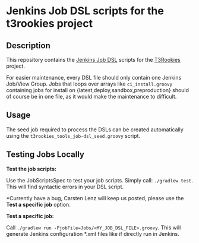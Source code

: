 Jenkins Job DSL scripts for the t3rookies project
=================================================


Description
-----------
This repository contains the [Jenkins Job DSL][1] scripts for the
[T3Rookies][2] project.

For easier maintenance, every DSL file should only contain one Jenkins Job/View Group.
Jobs that loops over arrays like `ci_install.groovy` containing jobs for install on {latest,deploy,sandbox,preproduction}
should of course be in one file, as it would make the maintenance to difficult.

Usage
-----
The seed job required to process the DSLs can be created automatically
using the `t3rookies_tools_job-dsl_seed.groovy` script.

Testing Jobs Locally
--------------------

**Test the job scripts:**

Use the JobScriptsSpec to test your job scripts. Simply call: `./gradlew test`.
This will find syntactic errors in your DSL script.

*Currently have a bug, Carsten Lenz will keep us posted, please use the **Test a specific job** option.

**Test a specific job:**

Call `./gradlew run -PjobFile=Jobs/<MY_JOB_DSL_FILE>.groovy`.
This will generate Jenkins configuration \*.xml files like if directly run in
Jenkins.

[1]: https://wiki.jenkins-ci.org/display/JENKINS/Job+DSL+Plugin
[2]: http://t3rookies.random-ip.com
